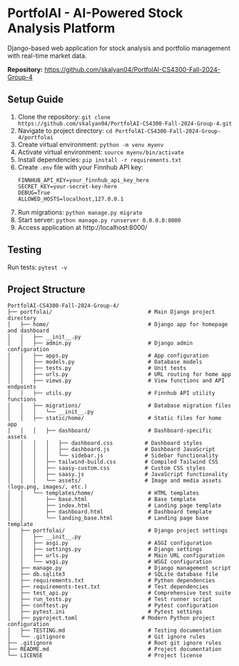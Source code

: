 # PortfolAI - AI-Powered Stock Analysis Platform

Django-based web application for stock analysis and portfolio management with real-time market data.

**Repository:** https://github.com/skalyan04/PortfolAI-CS4300-Fall-2024-Group-4

## Setup Guide

1. Clone the repository: `git clone https://github.com/skalyan04/PortfolAI-CS4300-Fall-2024-Group-4.git`
2. Navigate to project directory: `cd PortfolAI-CS4300-Fall-2024-Group-4/portfolai`
3. Create virtual environment: `python -m venv myenv`
4. Activate virtual environment: `source myenv/bin/activate`
5. Install dependencies: `pip install -r requirements.txt`
6. Create `.env` file with your Finnhub API key:
   ```
   FINNHUB_API_KEY=your_finnhub_api_key_here
   SECRET_KEY=your-secret-key-here
   DEBUG=True
   ALLOWED_HOSTS=localhost,127.0.0.1
   ```
7. Run migrations: `python manage.py migrate`
8. Start server: `python manage.py runserver 0.0.0.0:8000`
9. Access application at http://localhost:8000/

## Testing

Run tests: `pytest -v`

## Project Structure

```
PortfolAI-CS4300-Fall-2024-Group-4/
├── portfolai/                              # Main Django project directory
│   ├── home/                               # Django app for homepage and dashboard
│   │   ├── __init__.py
│   │   ├── admin.py                        # Django admin configuration
│   │   ├── apps.py                         # App configuration
│   │   ├── models.py                       # Database models
│   │   ├── tests.py                        # Unit tests
│   │   ├── urls.py                         # URL routing for home app
│   │   ├── views.py                        # View functions and API endpoints
│   │   ├── utils.py                        # Finnhub API utility functions
│   │   ├── migrations/                     # Database migration files
│   │   │   └── __init__.py
│   │   ├── static/home/                    # Static files for home app
│   │   │   ├── dashboard/                  # Dashboard-specific assets
│   │   │   │   ├── dashboard.css          # Dashboard styles
│   │   │   │   ├── dashboard.js           # Dashboard JavaScript
│   │   │   │   └── sidebar.js             # Sidebar functionality
│   │   │   ├── tailwind-build.css         # Compiled Tailwind CSS
│   │   │   ├── saasy-custom.css           # Custom CSS styles
│   │   │   ├── saasy.js                   # JavaScript functionality
│   │   │   └── assets/                    # Image and media assets (logo.png, images/, etc.)
│   │   └── templates/home/                 # HTML templates
│   │       ├── base.html                   # Base template
│   │       ├── index.html                  # Landing page template
│   │       ├── dashboard.html              # Dashboard template
│   │       └── landing_base.html           # Landing page base template
│   ├── portfolai/                          # Django project settings
│   │   ├── __init__.py
│   │   ├── asgi.py                         # ASGI configuration
│   │   ├── settings.py                     # Django settings
│   │   ├── urls.py                         # Main URL configuration
│   │   └── wsgi.py                         # WSGI configuration
│   ├── manage.py                           # Django management script
│   ├── db.sqlite3                          # SQLite database file
│   ├── requirements.txt                    # Python dependencies
│   ├── requirements-test.txt               # Test dependencies
│   ├── test_api.py                         # Comprehensive test suite
│   ├── run_tests.py                        # Test runner script
│   ├── conftest.py                         # Pytest configuration
│   ├── pytest.ini                          # Pytest settings
│   ├── pyproject.toml                    # Modern Python project configuration
│   ├── TESTING.md                          # Testing documentation
│   └── .gitignore                          # Git ignore rules
├── .gitignore                              # Root git ignore rules
├── README.md                               # Project documentation
└── LICENSE                                 # Project license
```


